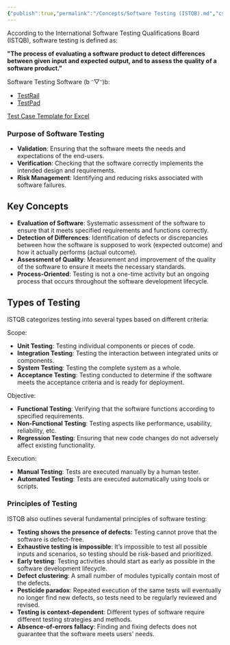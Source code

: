 ```yaml
---
{"publish":true,"permalink":"/Concepts/Software Testing (ISTQB).md","cssclasses":""}
---
```


According to the International Software Testing Qualifications Board (ISTQB), software testing is defined as:

**"The process of evaluating a software product to detect differences between given input and expected output, and to assess the quality of a software product."**

Software Testing Software (b ᵔ▽ᵔ)b:
- [TestRail](https://www.testrail.com/)
- [TestPad](https://testpad.com/?gclid=CjwKCAjwodC2BhAHEiwAE67hJNUph-djslpXyQzszia3C945IdYRb9EZ7boJCoyd3-8vS41FXAppWRoCjvQQAvD_BwE)

[Test Case Template for Excel](https://drive.google.com/uc?export=download&id=0ByI5-ZLwpo25eXFlcU5ZMTJsT28)

### Purpose of Software Testing

- **Validation**: Ensuring that the software meets the needs and expectations of the end-users.
- **Verification**: Checking that the software correctly implements the intended design and requirements.
- **Risk Management**: Identifying and reducing risks associated with software failures.

## Key Concepts

- **Evaluation of Software**: Systematic assessment of the software to ensure that it meets specified requirements and functions correctly.
- **Detection of Differences**: Identification of defects or discrepancies between how the software is supposed to work (expected outcome) and how it actually performs (actual outcome).
- **Assessment of Quality**: Measurement and improvement of the quality of the software to ensure it meets the necessary standards.
- **Process-Oriented**: Testing is not a one-time activity but an ongoing process that occurs throughout the software development lifecycle.

## Types of Testing

ISTQB categorizes testing into several types based on different criteria:

Scope:
- **Unit Testing**: Testing individual components or pieces of code.
- **Integration Testing**: Testing the interaction between integrated units or components.
- **System Testing**: Testing the complete system as a whole.
- **Acceptance Testing**: Testing conducted to determine if the software meets the acceptance criteria and is ready for deployment.

Objective:
- **Functional Testing**: Verifying that the software functions according to specified requirements.
- **Non-Functional Testing**: Testing aspects like performance, usability, reliability, etc.
- **Regression Testing**: Ensuring that new code changes do not adversely affect existing functionality.

Execution:
- **Manual Testing**: Tests are executed manually by a human tester.
- **Automated Testing**: Tests are executed automatically using tools or scripts.

### Principles of Testing

ISTQB also outlines several fundamental principles of software testing:

- **Testing shows the presence of defects:** Testing cannot prove that the software is defect-free.
- **Exhaustive testing is impossible**: It’s impossible to test all possible inputs and scenarios, so testing should be risk-based and prioritized.
- **Early testing**: Testing activities should start as early as possible in the software development lifecycle.
- **Defect clustering**: A small number of modules typically contain most of the defects.
- **Pesticide paradox**: Repeated execution of the same tests will eventually no longer find new defects, so tests need to be regularly reviewed and revised.
- **Testing is context-dependent**: Different types of software require different testing strategies and methods.
- **Absence-of-errors fallacy**: Finding and fixing defects does not guarantee that the software meets users' needs.
